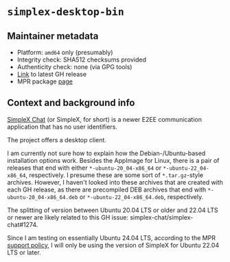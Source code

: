 # `simplex-desktop-bin`

## Maintainer metadata

* Platform: `amd64` only (presumably)
* Integrity check: SHA512 checksums provided
* Authenticity check: none (via GPG tools)
* [Link](https://github.com/simplex-chat/simplex-chat/releases/latest) to latest GH release
* MPR package [page](https://mpr.makedeb.org/packages/simplex-desktop-bin)

## Context and background info

[SimpleX Chat](https://simplex.chat/) (or SimpleX, for short) is a newer E2EE
communication application that has no user identifiers.

The project offers a desktop client.

I am currently not sure how to explain how the Debian-/Ubuntu-based installation
options work.  Besides the AppImage for Linux, there is a pair of releases that
end with either `*-ubuntu-20_04-x86_64` or `*-ubuntu-22_04-x86_64`,
respectively.  I presume these are some sort of `*.tar.gz`-style archives.
However, I haven't looked into these archives that are created with each GH
release, as there are precompiled DEB archives that end with
`*-ubuntu-20_04-x86_64.deb` or `*-ubuntu-22_04-x86_64.deb`, respectively.

The splitting of version between Ubuntu 20.04 LTS or older and 22.04 LTS or
newer are likely related to this GH issue: simplex-chat/simplex-chat#1274.

Since I am testing on essentially Ubuntu 24.04 LTS, according to the MPR
[support policy](https://docs.makedeb.org/using-the-mpr/support-policy/), I will
only be using the version of SimpleX for Ubuntu 22.04 LTS or later.
